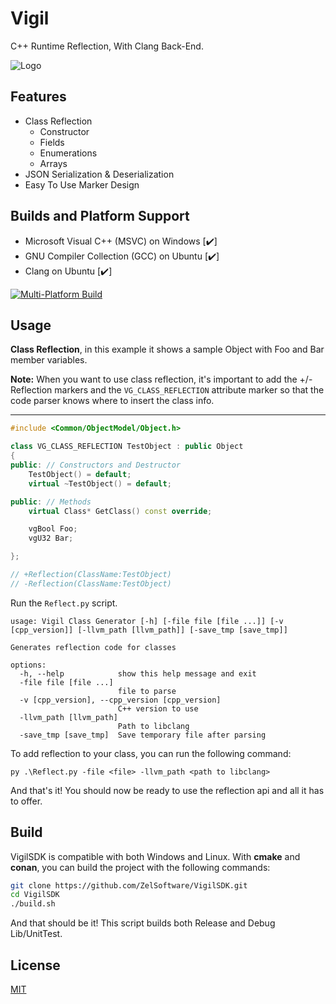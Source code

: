 # Vigil

C++ Runtime Reflection, With Clang Back-End. 

![Logo](https://i.ibb.co/n7K7vP3/vigil-logo.png)

## Features
- Class Reflection
	- Constructor
	- Fields
	- Enumerations
	- Arrays
- JSON Serialization & Deserialization
- Easy To Use Marker Design

## Builds and Platform Support
- Microsoft Visual C++ (MSVC) on Windows  [✔️]
- GNU Compiler Collection (GCC) on Ubuntu [✔️]
- Clang on Ubuntu                         [✔️]

[![Multi-Platform Build](https://github.com/ZelSoftware/VigilSDK/actions/workflows/cmake-multi-platform.yml/badge.svg?branch=master)](https://github.com/ZelSoftware/VigilSDK/actions/workflows/cmake-multi-platform.yml)
## Usage

**Class Reflection**, in this example it shows a sample Object with Foo and Bar member variables. 

**Note:** When you want to use class reflection, it's important to add the +/- Reflection markers and the `VG_CLASS_REFLECTION` attribute marker so that the code parser knows where to insert the class info.
***
```cpp
#include <Common/ObjectModel/Object.h>

class VG_CLASS_REFLECTION TestObject : public Object
{
public: // Constructors and Destructor
    TestObject() = default;
    virtual ~TestObject() = default;

public: // Methods
    virtual Class* GetClass() const override;

    vgBool Foo;
    vgU32 Bar;

};

// +Reflection(ClassName:TestObject)
// -Reflection(ClassName:TestObject)
```

Run the `Reflect.py` script.
```
usage: Vigil Class Generator [-h] [-file file [file ...]] [-v [cpp_version]] [-llvm_path [llvm_path]] [-save_tmp [save_tmp]]

Generates reflection code for classes

options:
  -h, --help            show this help message and exit
  -file file [file ...]
                        file to parse
  -v [cpp_version], --cpp_version [cpp_version]
                        C++ version to use
  -llvm_path [llvm_path]
                        Path to libclang
  -save_tmp [save_tmp]  Save temporary file after parsing
```

To add reflection to your class, you can run the following command:
```
py .\Reflect.py -file <file> -llvm_path <path to libclang>
```

And that's it! You should now be ready to use the reflection api and all it has to offer.

## Build
VigilSDK is compatible with both Windows and Linux. With **cmake** and **conan**, you can build the project with the following commands:
```bash
git clone https://github.com/ZelSoftware/VigilSDK.git
cd VigilSDK
./build.sh
```
And that should be it! This script builds both Release and Debug Lib/UnitTest.

## License

[MIT](https://choosealicense.com/licenses/mit/)

